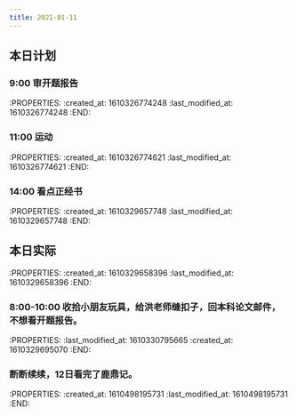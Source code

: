 ```yaml
---
title: 2021-01-11
---
```


## 本日计划
### 9:00 审开题报告
:PROPERTIES:
:created_at: 1610326774248
:last_modified_at: 1610326774248
:END:
### 11:00 运动
:PROPERTIES:
:created_at: 1610326774621
:last_modified_at: 1610326774621
:END:
### 14:00 看点正经书
:PROPERTIES:
:created_at: 1610329657748
:last_modified_at: 1610329657748
:END:
## 本日实际
:PROPERTIES:
:created_at: 1610329658396
:last_modified_at: 1610329658396
:END:
### 8:00-10:00 收拾小朋友玩具，给洪老师缝扣子，回本科论文邮件，不想看开题报告。
:PROPERTIES:
:last_modified_at: 1610330795665
:created_at: 1610329695070
:END:
### 断断续续，12日看完了鹿鼎记。
:PROPERTIES:
:created_at: 1610498195731
:last_modified_at: 1610498195731
:END:
